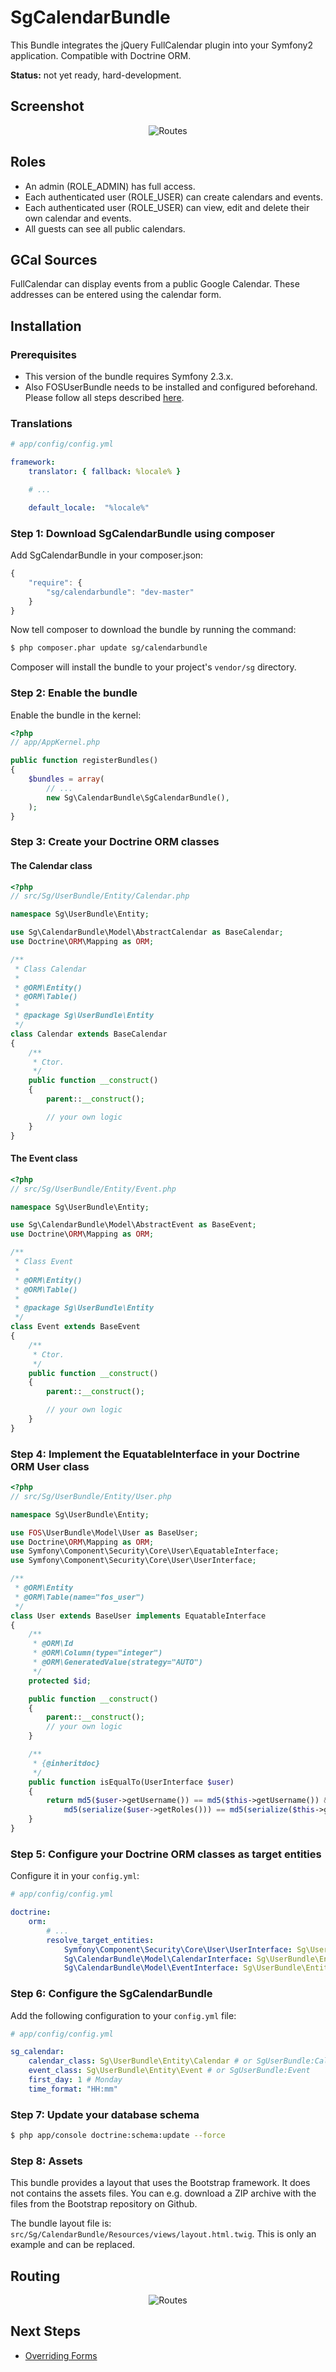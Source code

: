 # SgCalendarBundle

This Bundle integrates the jQuery FullCalendar plugin into your Symfony2 application. Compatible with Doctrine ORM.

**Status:** not yet ready, hard-development.

## Screenshot

<div style="text-align:center"><img alt="Routes" src="https://github.com/stwe/CalendarBundle/raw/master/Resources/doc/screen.jpg"></div>

## Roles

* An admin (ROLE_ADMIN) has full access.
* Each authenticated user (ROLE_USER) can create calendars and events.
* Each authenticated user (ROLE_USER) can view, edit and delete their own calendar and events.
* All guests can see all public calendars.

## GCal Sources

FullCalendar can display events from a public Google Calendar.
These addresses can be entered using the calendar form.

## Installation

### Prerequisites

* This version of the bundle requires Symfony 2.3.x.
* Also FOSUserBundle needs to be installed and configured beforehand. Please follow all steps described [here](https://github.com/FriendsOfSymfony/FOSUserBundle/blob/master/Resources/doc/index.md).

### Translations

``` yaml
# app/config/config.yml

framework:
    translator: { fallback: %locale% }

    # ...

    default_locale:  "%locale%"
```

### Step 1: Download SgCalendarBundle using composer

Add SgCalendarBundle in your composer.json:

```js
{
    "require": {
        "sg/calendarbundle": "dev-master"
    }
}
```

Now tell composer to download the bundle by running the command:

``` bash
$ php composer.phar update sg/calendarbundle
```

Composer will install the bundle to your project's `vendor/sg` directory.

### Step 2: Enable the bundle

Enable the bundle in the kernel:

``` php
<?php
// app/AppKernel.php

public function registerBundles()
{
    $bundles = array(
        // ...
        new Sg\CalendarBundle\SgCalendarBundle(),
    );
}
```

### Step 3: Create your Doctrine ORM classes

#### The Calendar class

``` php
<?php
// src/Sg/UserBundle/Entity/Calendar.php

namespace Sg\UserBundle\Entity;

use Sg\CalendarBundle\Model\AbstractCalendar as BaseCalendar;
use Doctrine\ORM\Mapping as ORM;

/**
 * Class Calendar
 *
 * @ORM\Entity()
 * @ORM\Table()
 *
 * @package Sg\UserBundle\Entity
 */
class Calendar extends BaseCalendar
{
    /**
     * Ctor.
     */
    public function __construct()
    {
        parent::__construct();

        // your own logic
    }
}
```

#### The Event class

``` php
<?php
// src/Sg/UserBundle/Entity/Event.php

namespace Sg\UserBundle\Entity;

use Sg\CalendarBundle\Model\AbstractEvent as BaseEvent;
use Doctrine\ORM\Mapping as ORM;

/**
 * Class Event
 *
 * @ORM\Entity()
 * @ORM\Table()
 *
 * @package Sg\UserBundle\Entity
 */
class Event extends BaseEvent
{
    /**
     * Ctor.
     */
    public function __construct()
    {
        parent::__construct();

        // your own logic
    }
}
```

### Step 4: Implement the EquatableInterface in your Doctrine ORM User class

``` php
<?php
// src/Sg/UserBundle/Entity/User.php

namespace Sg\UserBundle\Entity;

use FOS\UserBundle\Model\User as BaseUser;
use Doctrine\ORM\Mapping as ORM;
use Symfony\Component\Security\Core\User\EquatableInterface;
use Symfony\Component\Security\Core\User\UserInterface;

/**
 * @ORM\Entity
 * @ORM\Table(name="fos_user")
 */
class User extends BaseUser implements EquatableInterface
{
    /**
     * @ORM\Id
     * @ORM\Column(type="integer")
     * @ORM\GeneratedValue(strategy="AUTO")
     */
    protected $id;

    public function __construct()
    {
        parent::__construct();
        // your own logic
    }

    /**
     * {@inheritdoc}
     */
    public function isEqualTo(UserInterface $user)
    {
        return md5($user->getUsername()) == md5($this->getUsername()) &&
            md5(serialize($user->getRoles())) == md5(serialize($this->getRoles()));
    }
}
```

### Step 5: Configure your Doctrine ORM classes as target entities

Configure it in your `config.yml`:

``` yaml
# app/config/config.yml

doctrine:
    orm:
        # ...
        resolve_target_entities:
            Symfony\Component\Security\Core\User\UserInterface: Sg\UserBundle\Entity\User
            Sg\CalendarBundle\Model\CalendarInterface: Sg\UserBundle\Entity\Calendar
            Sg\CalendarBundle\Model\EventInterface: Sg\UserBundle\Entity\Event
```

### Step 6: Configure the SgCalendarBundle

Add the following configuration to your `config.yml` file:

``` yaml
# app/config/config.yml

sg_calendar:
    calendar_class: Sg\UserBundle\Entity\Calendar # or SgUserBundle:Calendar
    event_class: Sg\UserBundle\Entity\Event # or SgUserBundle:Event
    first_day: 1 # Monday
    time_format: "HH:mm"
```

### Step 7: Update your database schema

``` bash
$ php app/console doctrine:schema:update --force
```

### Step 8: Assets

This bundle provides a layout that uses the Bootstrap framework. It does not contains the assets files.
You can e.g. download a ZIP archive with the files from the Bootstrap repository on Github.

The bundle layout file is: `src/Sg/CalendarBundle/Resources/views/layout.html.twig`. This is only an example and can be replaced.

## Routing

<div style="text-align:center"><img alt="Routes" src="https://github.com/stwe/CalendarBundle/raw/master/Resources/doc/routes.jpg"></div>

## Next Steps

- [Overriding Forms](https://github.com/stwe/CalendarBundle/blob/master/Resources/doc/overriding_forms.md)
